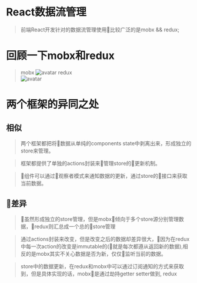 # React数据流管理

> 前端React开发针对的数据流管理使用比较广泛的是mobx && redux;

# 回顾一下mobx和redux

>mobx
![avatar](http://cn.mobx.js.org/flow.png)
redux<br/>
![avatar](https://gw.alicdn.com/tps/TB1SsWQLFXXXXXMXVXXXXXXXXXX-1170-514.jpg_600x600.jpg)

# 两个框架的异同之处

## 相似

> 两个框架都把将数据从单纯的components state中剥离出来，形成独立的store来管理。

> 框架都提供了单独的actions封装来管理store的更新机制。

> 组件可以通过观察者模式来通知数据的更新，通过store的接口来获取当前数据。

## 差异

> 虽然形成独立的store管理，但是mobx倾向于多个store源分别管理数据，redux则汇总成一个总的store管理

> 通过actions封装来改变，但是改变之后的数据却差异很大，因为在redux中每一次action的改变是immutable的(就是每次都遵从返回新的数据),相反的是mobx其实不关心数据是否为新，仅仅监听当前的数据。

> store中的数据更新，在redux和mobx中可以通过订阅通知的方式来获取到，但是具体实现的话，mobx是通过劫持getter setter做到, redux